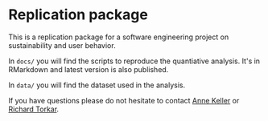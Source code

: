 # Replication package

This is a replication package for a software engineering project on sustainability and user behavior.

In `docs/` you will find the scripts to reproduce the quantiative analysis. It's in RMarkdown and latest version is also published.

In `data/` you will find the dataset used in the analysis.

If you have questions please do not hesitate to contact [Anne Keller](mailto:annekel@student.chalmers.se?subject=[GitHub]%20Replication%20Pkg%20akeller) or [Richard Torkar](mailto:torkarr@chalmers.se?subject=[GitHub]%20Replication%20Pkg%20akeller).
